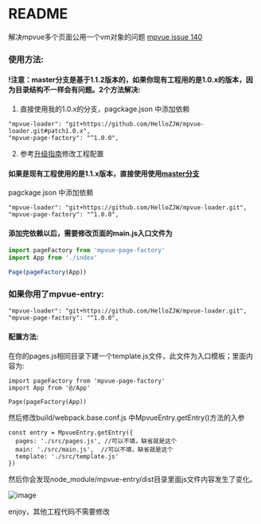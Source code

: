 README
===========================
解决mpvue多个页面公用一个vm对象的问题 [mpvue issue 140](https://github.com/Meituan-Dianping/mpvue/issues/140)

### 使用方法:

#### !注意：master分支是基于1.1.2版本的，如果你现有工程用的是1.0.x的版本，因为目录结构不一样会有问题。2个方法解决:

1. 直接使用我的1.0.x的分支，pagckage.json 中添加依赖

```
"mpvue-loader": "git+https://github.com/HelloZJW/mpvue-loader.git#patch1.0.x",
"mpvue-page-factory": "^1.0.0",
```
2. 参考[升级指南](http://mpvue.com/change-log/2018.7.24/)修改工程配置


#### 如果是现有工程使用的是1.1.x版本，直接使用使用[master分支](https://github.com/HelloZJW/mpvue-loader)

pagckage.json 中添加依赖
```
"mpvue-loader": "git+https://github.com/HelloZJW/mpvue-loader.git",
"mpvue-page-factory": "^1.0.0",
```

#### 添加完依赖以后，需要修改页面的main.js入口文件为
 ```javascript
import pageFactory from 'mpvue-page-factory'
import App from './index'

Page(pageFactory(App))
```

### 如果你用了mpvue-entry:

```
"mpvue-loader": "git+https://github.com/HelloZJW/mpvue-loader.git",
"mpvue-page-factory": "^1.0.0",
```
#### 配置方法:
在你的pages.js相同目录下建一个template.js文件，此文件为入口模板；里面内容为:
```
import pageFactory from 'mpvue-page-factory'
import App from '@/App'

Page(pageFactory(App))
```
然后修改build/webpack.base.conf.js 中MpvueEntry.getEntry()方法的入参
```
const entry = MpvueEntry.getEntry({
  pages: './src/pages.js', //可以不填，缺省就是这个
  main: './src/main.js',  //可以不填，缺省就是这个
  template: './src/template.js'
})
```
然后你会发现node_module/mpvue-entry/dist目录里面js文件内容发生了变化。

![image](https://user-images.githubusercontent.com/8361397/45264454-43671a00-b46f-11e8-8b4f-ecfd534a4755.png)

enjoy，其他工程代码不需要修改
